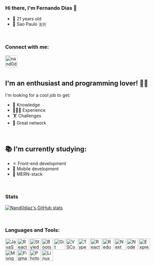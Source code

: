 ### Hi there, I'm Fernando Dias 👋

- 📅 21 years old
- 📍 Sao Paulo 🇧🇷

<br />

### Connect with me:

[<img align="left" alt="nand0diaz | LinkedIn" width="39px" src="https://cdn.jsdelivr.net/npm/simple-icons@v3/icons/linkedin.svg" /><br />][linkedin]

<br />

## I'm an enthusiast and programming lover! 💪🏽

I'm looking for a cool job to get:
- 🧠 Knowledge
- 👨🏽‍💻 Experience
- 🏋️ Challenges
- 👥 Great network

<br />

## 📚 I'm currently studying:

- ⚛️ Front-end development
- 📱 Mobile development
- 🚀 MERN-stack

<br />

### Stats

[![Nand0diaz's GitHub stats](https://github-readme-stats.vercel.app/api?username=nand0diaz&count_private=true&show_icons=true&theme=radical)](https://github.com/nand0diaz/github-readme-stats)

<br />

### Languages and Tools:

<img align="left" alt="JavaScript" width="36px" height="36px" src="https://miro.medium.com/max/1110/1*S-nV902O1yWwpFbxn0P_xA.png"/>
<img align="left" alt="React" width="36px" height="36px" src="https://res.cloudinary.com/practicaldev/image/fetch/s--qo_Wp36Z--/c_limit%2Cf_auto%2Cfl_progressive%2Cq_auto%2Cw_880/https://dev-to-uploads.s3.amazonaws.com/i/e0nl7ziy1la7bpwj7rsp.png"/>
<img align="left" alt="Styled-Components" width="36px" height="36px" src="https://styled-components.com/atom.png"/>
<img align="left" alt="Bootstrap" width="36px" height="36px" src="https://getbootstrap.com/docs/4.0/assets/brand/bootstrap-social-logo.png"/>
<img align="left" alt="Git" width="36px" height="36px" src="https://3.bp.blogspot.com/-xhNpNJJyQhk/XIe4GY78RQI/AAAAAAAAItc/ouueFUj2Hqo5dntmnKqEaBJR4KQ4Q2K3ACK4BGAYYCw/s1600/logo%2Bgit%2Bicon.png"/>
<img align="left" alt="VSCode" width="36px" height="36px" src="https://northcreation.agency/assets/Uploads/VSCode__FitWzEwMDAsMTAwMF0.png"/>


<img align="left" alt="TypeScript" width="36px" height="36px" src="https://miro.medium.com/max/816/1*mn6bOs7s6Qbao15PMNRyOA.png"/>
<img align="left" alt="ReactNative" width="36px" height="36px" src="https://res.cloudinary.com/practicaldev/image/fetch/s--qo_Wp36Z--/c_limit%2Cf_auto%2Cfl_progressive%2Cq_auto%2Cw_880/https://dev-to-uploads.s3.amazonaws.com/i/e0nl7ziy1la7bpwj7rsp.png"/>
<img align="left" alt="Redux" width="36px" height="36px" src="https://www.nicepng.com/png/detail/178-1787594_redux-redux-logo-svg.png"/>
<img align="left" alt="Next" width="36px" height="36px" src="https://cdn.auth0.com/blog/logos/nextjs-logo.png"/>
<img align="left" alt="Node" width="36px" height="36px" src="https://www.secret-source.eu/wp-content/uploads/2017/11/node-js-logo.jpg"/>
<img align="left" alt="Express" width="36px" height="36px" src="https://expressjs.com/images/express-facebook-share.png"/>
<img align="left" alt="MongoDB" width="36px" height="36px" src="https://cdn.icon-icons.com/icons2/2415/PNG/512/mongodb_original_wordmark_logo_icon_146425.png"/>
<img align="left" alt="Figma" width="36px" height="36px" src="https://4.bp.blogspot.com/-LiJZ5I8E7K8/XIe_GeI5glI/AAAAAAAAIuw/4Awu8j8r0P8TKBXzyxyslHEfplOlK9-6QCK4BGAYYCw/s1600/icon%2Bfigma%2Bvector.png"/>
<img align="left" alt="Photoshop" width="36px" height="36px" src="https://seeklogo.com/images/A/adobe-photoshop-logo-7B88D7B5AA-seeklogo.com.png"/>
<img align="left" alt="Linux" width="36px" height="36px" src="https://i.pinimg.com/originals/c7/b8/11/c7b8113247fecd83bd9b5ed5bd3f34d5.png"/>


[linkedin]: https://www.linkedin.com/in/fernando-d-6b1115179/
